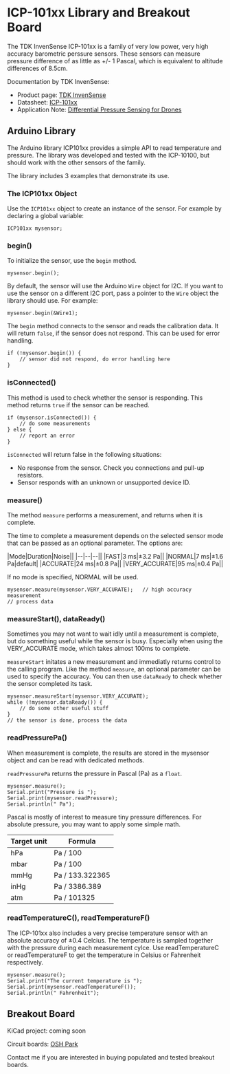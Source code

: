 # ICP-101xx Library and Breakout Board

The TDK InvenSense ICP-101xx is a family of very low power, very high accuracy barometric perssure sensors. These sensors can measure pressure difference of as little as +/- 1 Pascal, which is equivalent to altitude differences of 8.5cm.

Documentation by TDK InvenSense:
* Product page: [TDK InvenSense](https://www.invensense.com/products/1-axis/icp-101xx/)
* Datasheet: [ICP-101xx](http://www.invensense.com/wp-content/uploads/2018/01/DS-000186-ICP-101xx-v1.0.pdf)
* Application Note: [Differential Pressure Sensing for Drones](https://www.invensense.com/download-pdf/an-000119-differential-pressure-sensing-using-icm-20789-for-altitude-hold-in-drones/)

## Arduino Library

The Arduino library ICP101xx provides a simple API to read temperature and pressure. The library was developed and tested with the ICP-10100, but should work with the other sensors of the family.

The library includes 3 examples that demonstrate its use.

### The ICP101xx Object

Use the `ICP101xx` object to create an instance of the sensor. For example by declaring a global variable:

```
ICP101xx mysensor;
```

### begin()

To initialize the sensor, use the `begin` method.

```
mysensor.begin();
```

By default, the sensor will use the Arduino `Wire` object for I2C. If you want to use the sensor on a different I2C port, pass a pointer to the `Wire` object the library should use. For example:

```
mysensor.begin(&Wire1);
```

The `begin` method connects to the sensor and reads the calibration data. It will return `false`, if the sensor does not respond. This can be used for error handling.

```
if (!mysensor.begin()) {
	// sensor did not respond, do error handling here
}
```

### isConnected()

This method is used to check whether the sensor is responding. This method returns `true` if the sensor can be reached.

```
if (mysensor.isConnected()) {
	// do some measurements
} else {
	// report an error
}
```

`isConnected` will return false in the following situations:

- No response from the sensor. Check you connections and pull-up resistors.
- Sensor responds with an unknown or unsupported device ID.

### measure()

The method `measure` performs a measurement, and returns when it is complete.

The time to complete a measurement depends on the selected sensor mode that can be passed as an optional parameter. The options are:

|Mode|Duration|Noise||
|--|--|--||
|FAST|3 ms|±3.2 Pa||
|NORMAL|7 ms|±1.6 Pa|default|
|ACCURATE|24 ms|±0.8 Pa||
|VERY_ACCURATE|95 ms|±0.4 Pa||

If no mode is specified, NORMAL will be used.

```
mysensor.measure(mysensor.VERY_ACCURATE);	// high accuracy measurement
// process data
```

### measureStart(), dataReady()

Sometimes you may not want to wait idly until a measurement is complete, but do something useful while the sensor is busy. Especially when using the VERY_ACCURATE mode, which takes almost 100ms to complete.

`measureStart` initates a new measurement and immediatly returns control to the calling program. Like the method `measure`, an optional parameter can be used to specify the accuracy. You can then use `dataReady` to check whether the sensor completed its task.

```
mysensor.measureStart(mysensor.VERY_ACCURATE);
while (!mysensor.dataReady()) {
	// do some other useful stuff
}
// the sensor is done, process the data
```

### readPressurePa()

When measurement is complete, the results are stored in the mysensor object and can be read with dedicated methods.

`readPressurePa` returns the pressure in Pascal (Pa) as a `float`.

```
mysensor.measure();
Serial.print("Pressure is ");
Serial.print(mysensor.readPressure);
Serial.println(" Pa");
```

Pascal is mostly of interest to measure tiny pressure differences. For absolute pressure, you may want to apply some simple math.

|Target unit|Formula|
|--|--|
|hPa|Pa / 100|
|mbar|Pa / 100|
|mmHg|Pa / 133.322365|
|inHg|Pa / 3386.389|
|atm|Pa / 101325|

### readTemperatureC(), readTemperatureF()

The ICP-101xx also includes a very precise temperature sensor with an absolute accuracy of ±0.4 Celcius. The temperature is sampled together with the pressure during each measurement cylce. Use readTemperatureC or readTemperatureF to get the temperature in Celsius or Fahrenheit respectively.

```
mysensor.measure();
Serial.print("The current temperature is ");
Serial.print(mysensor.readTemperatureF());
Serial.println(" Fahrenheit");
```

## Breakout Board

KiCad project: coming soon

Circuit boards: [OSH Park](https://oshpark.com/projects/QdVsvLNH)

Contact me if you are interested in buying populated and tested breakout boards.
